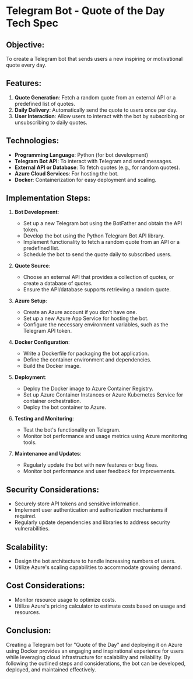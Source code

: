 # Telegram Bot - Quote of the Day Tech Spec

## Objective:
To create a Telegram bot that sends users a new inspiring or motivational quote every day.

## Features:
1. **Quote Generation**: Fetch a random quote from an external API or a predefined list of quotes.
2. **Daily Delivery**: Automatically send the quote to users once per day.
3. **User Interaction**: Allow users to interact with the bot by subscribing or unsubscribing to daily quotes.

## Technologies:
- **Programming Language**: Python (for bot development)
- **Telegram Bot API**: To interact with Telegram and send messages.
- **External API or Database**: To fetch quotes (e.g., for random quotes).
- **Azure Cloud Services**: For hosting the bot.
- **Docker**: Containerization for easy deployment and scaling.

## Implementation Steps:

1. **Bot Development**:
   - Set up a new Telegram bot using the BotFather and obtain the API token.
   - Develop the bot using the Python Telegram Bot API library.
   - Implement functionality to fetch a random quote from an API or a predefined list.
   - Schedule the bot to send the quote daily to subscribed users.

2. **Quote Source**:
   - Choose an external API that provides a collection of quotes, or create a database of quotes.
   - Ensure the API/database supports retrieving a random quote.

3. **Azure Setup**:
   - Create an Azure account if you don't have one.
   - Set up a new Azure App Service for hosting the bot.
   - Configure the necessary environment variables, such as the Telegram API token.

4. **Docker Configuration**:
   - Write a Dockerfile for packaging the bot application.
   - Define the container environment and dependencies.
   - Build the Docker image.

5. **Deployment**:
   - Deploy the Docker image to Azure Container Registry.
   - Set up Azure Container Instances or Azure Kubernetes Service for container orchestration.
   - Deploy the bot container to Azure.

6. **Testing and Monitoring**:
   - Test the bot's functionality on Telegram.
   - Monitor bot performance and usage metrics using Azure monitoring tools.

7. **Maintenance and Updates**:
   - Regularly update the bot with new features or bug fixes.
   - Monitor bot performance and user feedback for improvements.

## Security Considerations:
- Securely store API tokens and sensitive information.
- Implement user authentication and authorization mechanisms if required.
- Regularly update dependencies and libraries to address security vulnerabilities.

## Scalability:
- Design the bot architecture to handle increasing numbers of users.
- Utilize Azure's scaling capabilities to accommodate growing demand.

## Cost Considerations:
- Monitor resource usage to optimize costs.
- Utilize Azure's pricing calculator to estimate costs based on usage and resources.

## Conclusion:
Creating a Telegram bot for "Quote of the Day" and deploying it on Azure using Docker provides an engaging and inspirational experience for users while leveraging cloud infrastructure for scalability and reliability. By following the outlined steps and considerations, the bot can be developed, deployed, and maintained effectively.
